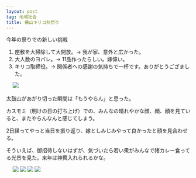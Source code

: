 ```yaml
---
layout: post
tag: 地域社会
title: 横山キリコ秋祭り
---
```

今年の祭りでの新しい挑戦
1. 座敷を大掃除して大開放。→ 我が家、意外と広かった。
2. 大人数のヨバレ。→ 11品作ったらしい。嫁偉い。
3. キリコ取締役。→ 関係者への感謝の気持ちで一杯です。ありがとうござました。

　
![](https://c1.staticflickr.com/9/8559/29942368666_4623824402.jpg)

太鼓山があがり切った瞬間は「もうやらん」と思った。

カスモミ（明けの日の打ち上げ）での、みんなの晴れやかな顔、顔、顔を見ていると、またやらんなんと感じてしまう。

2日経ってやっと当日を振り返り、嫁としみじみやって良かったと顔を見合わせる。

そういえば、御招待しないはずが、気づいたら若い衆がみんなで猪カレー食ってる光景を見た。来年は神輿入れられるかな。

　
![](https://c1.staticflickr.com/9/8553/29942368016_ccf1da33a8.jpg)
![](https://c2.staticflickr.com/6/5254/29893252121_095c519782.jpg)
![](https://c1.staticflickr.com/9/8397/29976409725_494db9d3de.jpg)
![](https://c2.staticflickr.com/8/7473/29942369306_83df40bf6a.jpg)
